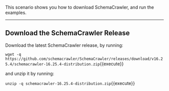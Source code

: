 This scenario shows you how to download SchemaCrawler, and run the examples.

-----

## Download the SchemaCrawler Release
Download the latest SchemaCrawler release, by running:

`wget -q  https://github.com/schemacrawler/SchemaCrawler/releases/download/v16.25.4/schemacrawler-16.25.4-distribution.zip`{{execute}}

and unzip it by running:

`unzip -q schemacrawler-16.25.4-distribution.zip`{{execute}}
